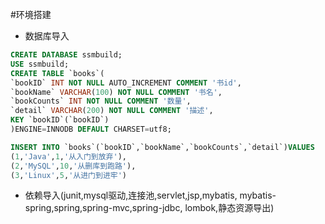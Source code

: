#环境搭建
- 数据库导入
```sql
CREATE DATABASE ssmbuild;
USE ssmbuild;
CREATE TABLE `books`(
`bookID` INT NOT NULL AUTO_INCREMENT COMMENT '书id',
`bookName` VARCHAR(100) NOT NULL COMMENT '书名',
`bookCounts` INT NOT NULL COMMENT '数量',
`detail` VARCHAR(200) NOT NULL COMMENT '描述',
KEY `bookID`(`bookID`)
)ENGINE=INNODB DEFAULT CHARSET=utf8;

INSERT INTO `books`(`bookID`,`bookName`,`bookCounts`,`detail`)VALUES
(1,'Java',1,'从入门到放弃'),
(2,'MySQL',10,'从删库到跑路'),
(3,'Linux',5,'从进门到进牢')
```

- 依赖导入(junit,mysql驱动,连接池,servlet,jsp,mybatis,
  mybatis-spring,spring,spring-mvc,spring-jdbc,
  lombok,静态资源导出)